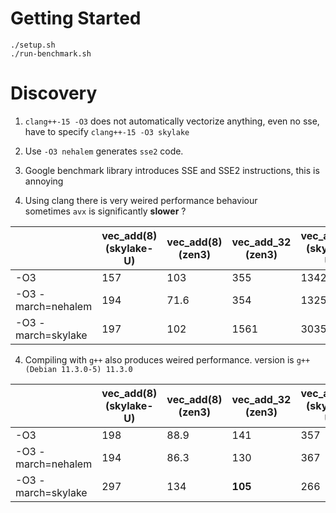 # Getting Started

```
./setup.sh
./run-benchmark.sh
```

# Discovery 

1. `clang++-15 -O3` does not automatically vectorize anything, even no sse, have to specify `clang++-15 -O3 skylake` 

2. Use `-O3 nehalem` generates `sse2` code. 

2. Google benchmark library introduces SSE and SSE2 instructions, this is annoying 

3. Using clang there is very weired performance behaviour  
sometimes `avx` is significantly **slower** ?

|               | vec_add(8) (skylake-U) | vec_add(8) (zen3) | vec_add_32 (zen3) | vec_add_64 (skylake-U) |
|---            |---|---|---|---|
| -O3           | 157 |  103  | 355  | 1342  |
| -O3 -march=nehalem | 194 |71.6 | 354  | 1325  |
| -O3 -march=skylake | 197 | 102   | 1561 | 3035  |

4. Compiling with `g++` also produces weired performance. 
version is `g++ (Debian 11.3.0-5) 11.3.0`

|               | vec_add(8) (skylake-U) | vec_add(8) (zen3) | vec_add_32 (zen3) | vec_add_64 (skylake-U) |
|---            |---|---|---|---|
| -O3           | 198 | 88.9   | 141  | 357  |
| -O3 -march=nehalem | 194 |   86.3  | 130  | 367  |
| -O3 -march=skylake | 297 |   134 | **105** | 266  |
